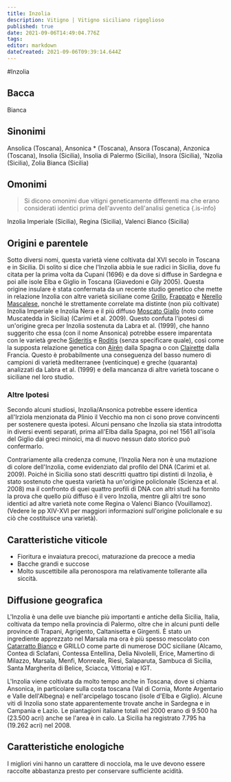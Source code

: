 ```yaml
---
title: Inzolia
description: Vitigno | Vitigno siciliano rigoglioso
published: true
date: 2021-09-06T14:49:04.776Z
tags: 
editor: markdown
dateCreated: 2021-09-06T09:39:14.644Z
---
```


#Inzolia

## Bacca
Bianca

## Sinonimi
Ansolica (Toscana), Ansonica * (Toscana), Ansora (Toscana), Anzonica (Toscana), Insolia (Sicilia), Insolia di Palermo (Sicilia), Insora (Sicilia), 'Nzolia (Sicilia), Zolia Bianca (Sicilia)

## Omonimi
> Si dicono omonimi due vitigni geneticamente differenti ma che erano considerati identici prima dell'avvento dell'analisi genetica
{.is-info}

Inzolia Imperiale (Sicilia), Regina (Sicilia), Valenci Bianco (Sicilia)


## Origini e parentele
Sotto diversi nomi, questa varietà viene coltivata dal XVI secolo in Toscana e in Sicilia. Di solito si dice che l'Inzolia abbia le sue radici in Sicilia, dove fu citata per la prima volta da Cupani (1696) e da dove si diffuse in Sardegna e poi alle isole Elba e Giglio in Toscana (Giavedoni e Gily 2005). Questa origine insulare è stata confermata da un recente studio genetico che mette in relazione Inzolia con altre varietà siciliane come [Grillo](/vitigni/grillo), [Frappato](/vitigni/frappato) e [Nerello Mascalese](/vitigni/Italia/nerello-mascalese), nonché le strettamente correlate ma distinte (non più coltivate) Inzolia Imperiale e Inzolia Nera e il più diffuso [Moscato Giallo](/vitigni/Italia/moscato-giallo) (noto come Muscatedda in Sicilia) (Carimi et al. 2009). Questo confuta l'ipotesi di un'origine greca per Inzolia sostenuta da Labra et al. (1999), che hanno suggerito che essa (con il nome Ansonica) potrebbe essere imparentata con le varietà greche [Sideritis](/vitigni/sideritis) e [Roditis](/vitigni/roditis) (senza specificare quale), così come la supposta relazione genetica con [Airén](/vitigni/airen) dalla Spagna o con [Clairette](/vitigni/clairette) dalla Francia. Questo è probabilmente una conseguenza del basso numero di campioni di varietà mediterranee (venticinque) e greche (quaranta) analizzati da Labra et al. (1999) e della mancanza di altre varietà toscane o siciliane nel loro studio.

### Altre Ipotesi

Secondo alcuni studiosi, Inzolia/Ansonica potrebbe essere identica all'Irziola menzionata da Plinio il Vecchio ma non ci sono prove convincenti per sostenere questa ipotesi. Alcuni pensano che Inzolia sia stata introdotta in diversi eventi separati, prima all'Elba dalla Spagna, poi nel 1561 all'isola del Giglio dai greci minoici, ma di nuovo nessun dato storico può confermarlo.

Contrariamente alla credenza comune, l'Inzolia Nera non è una mutazione di colore dell'Inzolia, come evidenziato dal profilo del DNA (Carimi et al. 2009). Poiché in Sicilia sono stati descritti quattro tipi distinti di Inzolia, è stato sostenuto che questa varietà ha un'origine policlonale (Scienza et al. 2008) ma il confronto di quei quattro profili di DNA con altri studi ha fornito la prova che quello più diffuso è il vero Inzolia, mentre gli altri tre sono identici ad altre varietà note come Regina o Valenci Bianco (Vouillamoz). (Vedere le pp XIV-XVI per maggiori informazioni sull'origine policlonale e su ciò che costituisce una varietà).

## Caratteristiche viticole

- Fioritura e invaiatura precoci, maturazione da precoce a media
- Bacche grandi e succose 
- Molto suscettibile alla peronospora ma relativamente tollerante alla siccità.

## Diffusione geografica

L'Inzolia è una delle uve bianche più importanti e antiche della Sicilia, Italia, coltivata da tempo nella provincia di Palermo, oltre che in alcuni punti delle province di Trapani, Agrigento, Caltanisetta e Girgenti. È stato un ingrediente apprezzato nel Marsala ma ora è più spesso mescolato con [Catarratto Bianco](/vitigni/carratto-bianco) e GRILLO come parte di numerose DOC siciliane (Alcamo, Contea di Sclafani, Contessa Entellina, Delia Nivolelli, Erice, Mamertino di Milazzo, Marsala, Menfi, Monreale, Riesi, Salaparuta, Sambuca di Sicilia, Santa Margherita di Belice, Sciacca, Vittoria) e IGT.

L'Inzolia viene coltivata da molto tempo anche in Toscana, dove si chiama Ansonica, in particolare sulla costa toscana (Val di Cornia, Monte Argentario e Valle dell'Albegna) e nell'arcipelago toscano (isole d'Elba e Giglio). Alcune viti di Inzolia sono state apparentemente trovate anche in Sardegna e in Campania e Lazio. Le piantagioni italiane totali nel 2000 erano di 9.500 ha (23.500 acri) anche se l'area è in calo. La Sicilia ha registrato 7.795 ha (19.262 acri) nel 2008.

## Caratteristiche enologiche

I migliori vini hanno un carattere di nocciola, ma le uve devono essere raccolte abbastanza presto per conservare sufficiente acidità.


